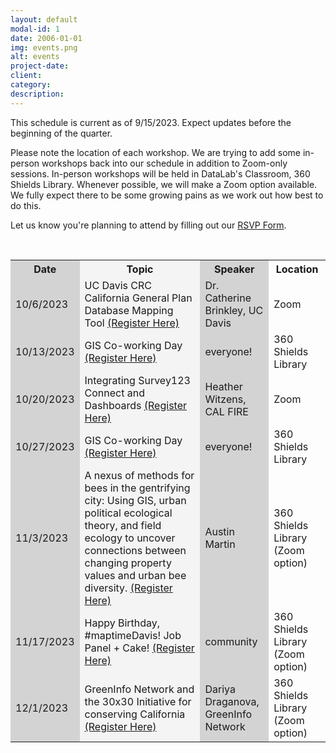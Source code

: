 ```yaml
---
layout: default
modal-id: 1
date: 2006-01-01
img: events.png
alt: events
project-date: 
client: 
category: 
description: 
---
```


<p>This schedule is current as of 9/15/2023. Expect updates before the beginning of the quarter.</p>

<p>Please note the location of each workshop. We are trying to add some in-person workshops back into our schedule in addition to Zoom-only sessions. In-person workshops will be held in DataLab's Classroom, 360 Shields Library. Whenever possible, we will make a Zoom option available. We fully expect there to be some growing pains as we work out how best to do this.</p>

<p>Let us know you're planning to attend by filling out our <a href="https://docs.google.com/forms/d/e/1FAIpQLScQdZStVCS5P6AwVAOKcEU5y4aCCscaIpD0WTzg2k1egdxP2w/viewform?usp=sf_link">RSVP Form</a>.</p>

<br>

<table id="schedule" class="center">
	<colgroup>
		<col style="background-color:lightgray">
		<col style="background-color:#F4F4F4">
		<col style="background-color:lightgray">
	</colgroup>
	<tr>
		<th>Date</th>
		<th>Topic</th>
		<th>Speaker</th>
		<th>Location</th>
	</tr>
	<tr>
		<td>10/6/2023</td>
		<td>UC Davis CRC California General Plan Database Mapping Tool <a href="https://datalab.ucdavis.edu/eventscalendar/maptimedavis-what-are-california-cities-and-counties-planning/">(Register Here)</a></td>
		<td>Dr. Catherine Brinkley, UC Davis</td>
		<td>Zoom</td>
	</tr>
	<tr>
		<td>10/13/2023</td>
		<td>GIS Co-working Day <a href="https://datalab.ucdavis.edu/eventscalendar/maptimedavis-gis-co-working-day/">(Register Here)</a></td>
		<td>everyone!</td>
		<td>360 Shields Library</td>
	</tr>
	<tr>
		<td>10/20/2023</td>
		<td>Integrating Survey123 Connect and Dashboards <a href="https://datalab.ucdavis.edu/eventscalendar/maptimedavis-integrating-survey123-connect-and-dashboards/">(Register Here)</a></td>
		<td>Heather Witzens, CAL FIRE</td>
		<td>Zoom</td>
	</tr>
	<tr>
		<td>10/27/2023</td>
		<td>GIS Co-working Day <a href="https://datalab.ucdavis.edu/eventscalendar/maptimedavis-gis-co-working-day-2/">(Register Here)</a></td>
		<td>everyone!</td>
		<td>360 Shields Library</td>
	</tr>
	<tr>
		<td>11/3/2023</td>
		<td>A nexus of methods for bees in the gentrifying city: Using GIS, urban political ecological theory, and field ecology to uncover connections between changing property values and urban bee diversity. <a href="https://datalab.ucdavis.edu/eventscalendar/maptimedavis-a-nexus-of-methods-for-bees-in-the-gentrifying-city/">(Register Here)</a></td>
		<td>Austin Martin</td>
		<td>360 Shields Library (Zoom option)</td>
	</tr>
	<tr>
		<td>11/17/2023</td>
		<td>Happy Birthday, #maptimeDavis! Job Panel + Cake! <a href="https://datalab.ucdavis.edu/eventscalendar/maptimedavis-exploring-geospatial-opportunities-a-maptime-panel-party/">(Register Here)</a></td>
		<td>community</td>
		<td>360 Shields Library (Zoom option)</td>
	</tr>
	<tr>
		<td>12/1/2023</td>
		<td>GreenInfo Network and the 30x30 Initiative for conserving California <a href="https://datalab.ucdavis.edu/eventscalendar/maptimedavis-greeninfo-network-and-the-30x30-initiative-for-conserving-california/">(Register Here)</a></td>
		<td>Dariya Draganova, GreenInfo Network</td>
		<td>360 Shields Library (Zoom option)</td>
	</tr>
</table>

<!-- Empty Row Template:
	<tr>
		<td>date</td>
		<td>talk title (registration link coming soon!)</td>
		<td>speaker name</td>
		<td>location</td>
	</tr>
-->
